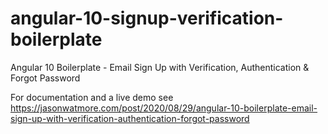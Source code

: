 # angular-10-signup-verification-boilerplate

Angular 10 Boilerplate - Email Sign Up with Verification, Authentication & Forgot Password

For documentation and a live demo see https://jasonwatmore.com/post/2020/08/29/angular-10-boilerplate-email-sign-up-with-verification-authentication-forgot-password





